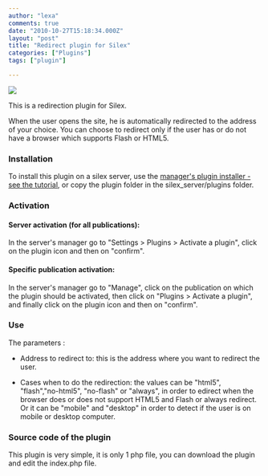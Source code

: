 ```yaml
---
author: "lexa"
comments: true
date: "2010-10-27T15:18:34.000Z"
layout: "post"
title: "Redirect plugin for Silex"
categories: ["Plugins"]
tags: ["plugin"]

---
```

![](https://www.silexlabs.org/wp-content/uploads/2010/10/plugin3.png)

This is a redirection plugin for Silex.

When the user opens the site, he is automatically redirected to the address of your choice. You can choose to redirect only if the user has or do not have a browser which supports Flash or HTML5.


### Installation


To install this plugin on a silex server, use the [manager's plugin installer - see the tutorial](https://www.silexlabs.org/?p=1447), or copy the plugin folder in the silex_server/plugins folder.


### Activation




#### Server activation (for all publications):


In the server's manager go to "Settings > Plugins > Activate a plugin", click on the plugin icon and then on "confirm".


#### Specific publication activation:


In the server's manager go to "Manage", click on the publication on which the plugin should be activated, then click on "Plugins > Activate a plugin", and finally click on the plugin icon and then on "confirm".


### **Use**


The parameters :




  * Address to redirect to: this is the address where you want to redirect the user.


  * Cases when to do the redirection: the values can be "html5", "flash","no-html5", "no-flash" or "always", in order to edirect when the browser does or does not support HTML5 and Flash or always redirect. Or it can be "mobile" and "desktop" in order to detect if the user is on mobile or desktop computer.




### Source code of the plugin


This plugin is very simple, it is only 1 php file, you can download the plugin and edit the index.php file.


